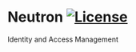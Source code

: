 # Neutron [![License][licenseBadge]][licenseLink]

Identity and Access Management

[licenseBadge]: https://img.shields.io/badge/LICENSE-Apache%202.0-4EB1BA.svg
[licenseLink]: https://www.apache.org/licenses/LICENSE-2.0.html